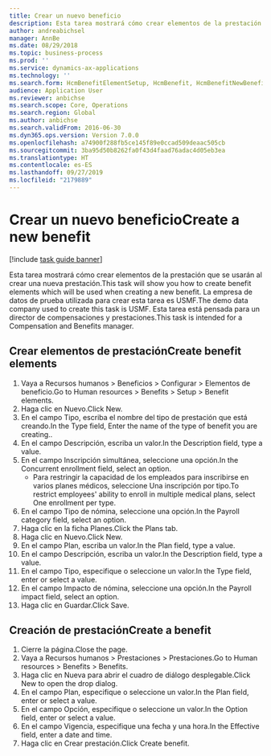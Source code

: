 ```yaml
---
title: Crear un nuevo beneficio
description: Esta tarea mostrará cómo crear elementos de la prestación que se usarán al crear una nueva prestación.
author: andreabichsel
manager: AnnBe
ms.date: 08/29/2018
ms.topic: business-process
ms.prod: ''
ms.service: dynamics-ax-applications
ms.technology: ''
ms.search.form: HcmBenefitElementSetup, HcmBenefit, HcmBenefitNewBenefit, HcmBenefitPlanLookup
audience: Application User
ms.reviewer: anbichse
ms.search.scope: Core, Operations
ms.search.region: Global
ms.author: anbichse
ms.search.validFrom: 2016-06-30
ms.dyn365.ops.version: Version 7.0.0
ms.openlocfilehash: a74900f288fb5ce145f89e0ccad509deaac505cb
ms.sourcegitcommit: 3ba95d50b8262fa0f43d4faad76adac4d05eb3ea
ms.translationtype: HT
ms.contentlocale: es-ES
ms.lasthandoff: 09/27/2019
ms.locfileid: "2179889"
---
```

# <a name="create-a-new-benefit"></a><span data-ttu-id="10133-103">Crear un nuevo beneficio</span><span class="sxs-lookup"><span data-stu-id="10133-103">Create a new benefit</span></span>

[!include [task guide banner](../../includes/task-guide-banner.md)]

<span data-ttu-id="10133-104">Esta tarea mostrará cómo crear elementos de la prestación que se usarán al crear una nueva prestación.</span><span class="sxs-lookup"><span data-stu-id="10133-104">This task will show you how to create benefit elements which will be used when creating a new benefit.</span></span> <span data-ttu-id="10133-105">La empresa de datos de prueba utilizada para crear esta tarea es USMF.</span><span class="sxs-lookup"><span data-stu-id="10133-105">The demo data company used to create this task is USMF.</span></span> <span data-ttu-id="10133-106">Esta tarea está pensada para un director de compensaciones y prestaciones.</span><span class="sxs-lookup"><span data-stu-id="10133-106">This task is intended for a Compensation and Benefits manager.</span></span>


## <a name="create-benefit-elements"></a><span data-ttu-id="10133-107">Crear elementos de prestación</span><span class="sxs-lookup"><span data-stu-id="10133-107">Create benefit elements</span></span>
1. <span data-ttu-id="10133-108">Vaya a Recursos humanos > Beneficios > Configurar > Elementos de beneficio.</span><span class="sxs-lookup"><span data-stu-id="10133-108">Go to Human resources > Benefits > Setup > Benefit elements.</span></span>
2. <span data-ttu-id="10133-109">Haga clic en Nuevo.</span><span class="sxs-lookup"><span data-stu-id="10133-109">Click New.</span></span>
3. <span data-ttu-id="10133-110">En el campo Tipo, escriba el nombre del tipo de prestación que está creando.</span><span class="sxs-lookup"><span data-stu-id="10133-110">In the Type field, Enter the name of the type of benefit you are creating..</span></span>
4. <span data-ttu-id="10133-111">En el campo Descripción, escriba un valor.</span><span class="sxs-lookup"><span data-stu-id="10133-111">In the Description field, type a value.</span></span>
5. <span data-ttu-id="10133-112">En el campo Inscripción simultánea, seleccione una opción.</span><span class="sxs-lookup"><span data-stu-id="10133-112">In the Concurrent enrollment field, select an option.</span></span>
    * <span data-ttu-id="10133-113">Para restringir la capacidad de los empleados para inscribirse en varios planes médicos, seleccione Una inscripción por tipo.</span><span class="sxs-lookup"><span data-stu-id="10133-113">To restrict employees' ability to enroll in multiple medical plans, select One enrollment per type.</span></span>  
6. <span data-ttu-id="10133-114">En el campo Tipo de nómina, seleccione una opción.</span><span class="sxs-lookup"><span data-stu-id="10133-114">In the Payroll category field, select an option.</span></span>
7. <span data-ttu-id="10133-115">Haga clic en la ficha Planes.</span><span class="sxs-lookup"><span data-stu-id="10133-115">Click the Plans tab.</span></span>
8. <span data-ttu-id="10133-116">Haga clic en Nuevo.</span><span class="sxs-lookup"><span data-stu-id="10133-116">Click New.</span></span>
9. <span data-ttu-id="10133-117">En el campo Plan, escriba un valor.</span><span class="sxs-lookup"><span data-stu-id="10133-117">In the Plan field, type a value.</span></span>
10. <span data-ttu-id="10133-118">En el campo Descripción, escriba un valor.</span><span class="sxs-lookup"><span data-stu-id="10133-118">In the Description field, type a value.</span></span>
11. <span data-ttu-id="10133-119">En el campo Tipo, especifique o seleccione un valor.</span><span class="sxs-lookup"><span data-stu-id="10133-119">In the Type field, enter or select a value.</span></span>
12. <span data-ttu-id="10133-120">En el campo Impacto de nómina, seleccione una opción.</span><span class="sxs-lookup"><span data-stu-id="10133-120">In the Payroll impact field, select an option.</span></span>
13. <span data-ttu-id="10133-121">Haga clic en Guardar.</span><span class="sxs-lookup"><span data-stu-id="10133-121">Click Save.</span></span>

## <a name="create-a-benefit"></a><span data-ttu-id="10133-122">Creación de prestación</span><span class="sxs-lookup"><span data-stu-id="10133-122">Create a benefit</span></span>
1. <span data-ttu-id="10133-123">Cierre la página.</span><span class="sxs-lookup"><span data-stu-id="10133-123">Close the page.</span></span>
2. <span data-ttu-id="10133-124">Vaya a Recursos humanos > Prestaciones > Prestaciones.</span><span class="sxs-lookup"><span data-stu-id="10133-124">Go to Human resources > Benefits > Benefits.</span></span>
3. <span data-ttu-id="10133-125">Haga clic en Nueva para abrir el cuadro de diálogo desplegable.</span><span class="sxs-lookup"><span data-stu-id="10133-125">Click New to open the drop dialog.</span></span>
4. <span data-ttu-id="10133-126">En el campo Plan, especifique o seleccione un valor.</span><span class="sxs-lookup"><span data-stu-id="10133-126">In the Plan field, enter or select a value.</span></span>
5. <span data-ttu-id="10133-127">En el campo Opción, especifique o seleccione un valor.</span><span class="sxs-lookup"><span data-stu-id="10133-127">In the Option field, enter or select a value.</span></span>
6. <span data-ttu-id="10133-128">En el campo Vigencia, especifique una fecha y una hora.</span><span class="sxs-lookup"><span data-stu-id="10133-128">In the Effective field, enter a date and time.</span></span>
7. <span data-ttu-id="10133-129">Haga clic en Crear prestación.</span><span class="sxs-lookup"><span data-stu-id="10133-129">Click Create benefit.</span></span>


